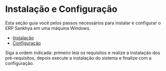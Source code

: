 
# Instalação e Configuração

Esta seção guia você pelos passos necessários para instalar e configurar o ERP Sankhya em uma máquina Windows.

- [Instalação](./instalacao.md)
- [Configuração](./configuracao.md)

Siga a ordem indicada: primeiro leia os requisitos e realize a instalação dos pré-requisitos, depois execute a instalação do sistema e finalize com a configuração.
